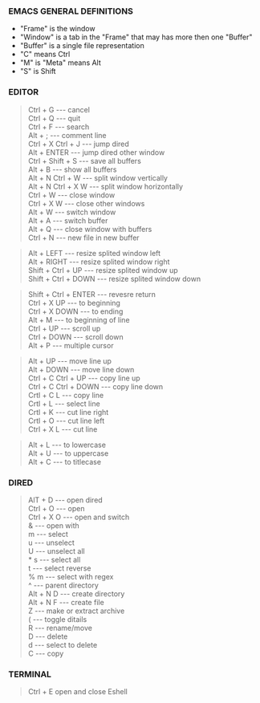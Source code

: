 ### EMACS GENERAL DEFINITIONS
- "Frame" is the window
- "Window" is a tab in the "Frame" that may has more then one "Buffer"
- "Buffer" is a single file representation
- "C" means Ctrl
- "M" is "Meta" means Alt
- "S" is Shift

### EDITOR
> Ctrl + G  ---  cancel \
> Ctrl + Q  ---  quit \
> Ctrl + F  ---  search \
> Alt + ;  ---  comment line \
> Ctrl + X Ctrl + J --- jump dired \
> Alt + ENTER  ---  jump dired other window \
> Ctrl + Shift + S  ---  save all buffers \
> Alt + B  ---  show all buffers \
> Alt + N Ctrl + W  ---  split window vertically  \
> Alt + N Ctrl + X W  ---  split window horizontally \
> Ctrl + W  ---  close window \
> Ctrl + X W  ---  close other windows \
> Alt + W  ---  switch window \
> Alt + A  ---  switch buffer \
> Alt + Q  ---  close window with buffers \
> Ctrl + N  ---  new file in new buffer

> Alt + LEFT  ---  resize splited window left \
> Alt + RIGHT  ---  resize splited window right \
> Shift + Ctrl + UP  ---  resize splited window up \
> Shift + Ctrl + DOWN  ---  resize splited window down

> Shift + Ctrl + ENTER  ---  revesre return \
> Ctrl + X UP  ---  to beginning  \
> Ctrl + X DOWN  ---  to ending \
> Alt + M  ---  to beginning of line \
> Ctrl + UP  ---  scroll up \
> Ctrl + DOWN  ---  scroll down \
> Alt + P  ---  multiple cursor

> Alt + UP  ---  move line up \
> Alt + DOWN  ---  move line down \
> Ctrl + C Ctrl + UP  ---  copy line up \
> Ctrl + C Ctrl + DOWN  ---  copy line down \
> Crtl + C L  ---  copy line \
> Crtl + L  ---  select line \
> Crtl + K  --- cut line right \
> Crtl + O  --- cut line left \
> Ctrl + X L  ---  cut line 

> Alt + L  ---  to lowercase \
> Alt + U  ---  to uppercase \
> Alt + C  ---  to titlecase

### DIRED
> AlT + D  ---  open dired \
> Ctrl + O  ---  open \
> Ctrl + X O  ---  open and switch \
> &  ---  open with \
> m  ---  select \
> u  ---  unselect \
> U  ---  unselect all \
> \* s  ---  select all \
> t  ---  select reverse \
> % m  --- select with regex \
> ^  --- parent directory \
> Alt + N D  ---  create directory \
> Alt + N F  ---  create file \
> Z  ---  make or extract archive   \
> (  ---  toggle ditails \
> R  ---  rename/move \
> D  ---  delete \
> d  ---  select to delete \
> C  ---  copy

### TERMINAL
> Ctrl + E   open and close Eshell
